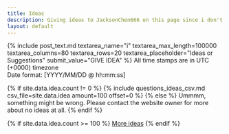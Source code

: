```yaml
---
title: Ideas
description: Giving ideas to JacksonChen666 on this page since i don't know
layout: default
---
```

{% include post_text.md textarea_name="i" textarea_max_length=100000 textarea_columns=80 textarea_rows=20 textarea_placeholder="Ideas or Suggestions" submit_value="GIVE IDEA" %}
All time stamps are in UTC (+0000) timezone<br>
Date format: [YYYY/MM/DD @ hh:mm:ss]<br>

{% if site.data.idea.count != 0 %}
{% include questions_ideas_csv.md csv_file=site.data.idea amount=100 offset=0 %}
{% else %}
Ummmm, something might be wrong. Please contact the website owner for more about no ideas at all.
{% endif %}

{% if site.data.idea.count >= 100 %}
[More ideas](more-ideas)
{% endif %}
